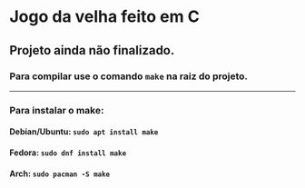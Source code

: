 # Jogo da velha feito em C
## Projeto ainda não finalizado.
### Para compilar use o comando `make` na raiz do projeto.
---
### Para instalar o make:
#### Debian/Ubuntu: `sudo apt install make`
#### Fedora: `sudo dnf install make`
#### Arch: `sudo pacman -S make`

